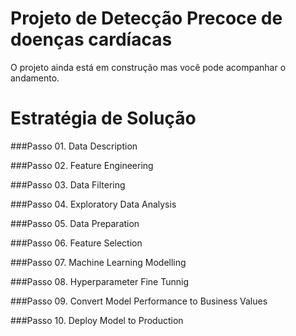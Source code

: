 # Projeto de Detecção Precoce de doenças cardíacas  

O projeto ainda está em construção mas você pode acompanhar o andamento.

# Estratégia de Solução

###Passo 01. Data Description 

###Passo 02. Feature Engineering

###Passo 03. Data Filtering

###Passo 04. Exploratory Data Analysis

###Passo 05. Data Preparation

###Passo 06. Feature Selection

###Passo 07. Machine Learning Modelling

###Passo 08. Hyperparameter Fine Tunnig

###Passo 09. Convert Model Performance to Business Values

###Passo 10. Deploy Model to Production

